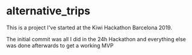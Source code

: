 # alternative_trips

This is a project I've started at the Kiwi Hackathon Barcelona 2019.

The initial commit was all I did in the 24h Hackathon and everything else was done afterwards to get a working MVP
